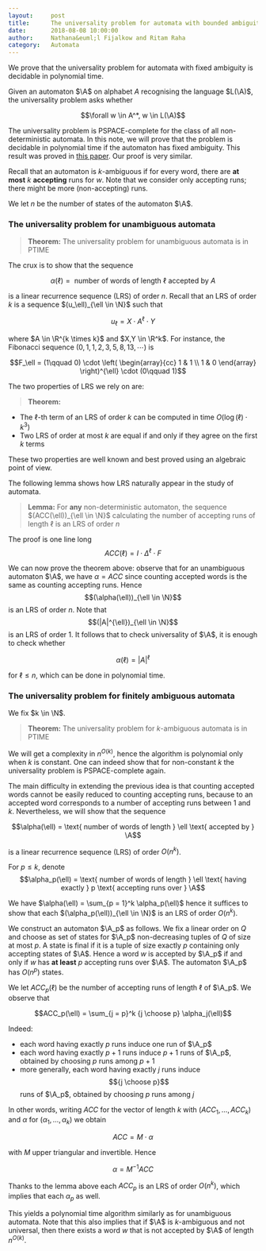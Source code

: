 ```yaml
---
layout:     post
title:      The universality problem for automata with bounded ambiguity 
date:       2018-08-08 10:00:00
author:     Nathana&euml;l Fijalkow and Ritam Raha
category:   Automata
---
```


<script type="text/x-mathjax-config">
MathJax.Hub.Config({
  TeX: {
    Macros: {
      N: "{\\mathbb{N}}",
      R: "{\\mathbb{R}}",
      M: "{\\mathcal{M}}",
      A: "{\\mathcal{A}}",
      rank: "{\\text{rank}}",
    }
  }
});
</script>

<p class="intro"><span class="dropcap">W</span>e prove that the universality problem for automata with fixed ambiguity is decidable in polynomial time.</p>

Given an automaton $\A$ on alphabet $A$ recognising the language $L(\A)$, the universality problem asks whether

$$\forall w \in A^*, w \in L(\A)$$

The universality problem is PSPACE-complete for the class of all non-deterministic automata.
In this note, we will prove that the problem is decidable in polynomial time if the automaton has fixed ambiguity.
This result was proved in [this paper](https://epubs.siam.org/doi/pdf/10.1137/0214044). 
Our proof is very similar.

Recall that an automaton is $k$-ambiguous if for every word, there are **at most** $k$ **accepting** runs for $w$.
Note that we consider only accepting runs; there might be more (non-accepting) runs.

We let $n$ be the number of states of the automaton $\A$.

### The universality problem for unambiguous automata

<!--
Consider an unambiguous automaton $\A$ with $n$ states.

An interesting property of unambiguous automata is the correspondence between accepted words and accepting runs: to an accepted word corresponds a unique accepting run.
Hence one can see an unambiguous automaton $\A$ as a weighted automaton over the reals which computes the function $f_\A$ such that $f_\A(w) = 1$ if $w \in L$ and $0$ otherwise.
This means that we can use Fliess' theorem (see [this post]({{ '/blog/fliess_theorem' | prepend: site.baseurl }})).

> **Lemma 1:**
If there exists a word $w$ that is not accepted by $\A$, then there exists a word $w^{\prime}$ not accepted by $\A$ such that $|w^{\prime}|\leq n$

We will prove the lemma by contradiction. 
Let us assume that the shortest word $u$ which is not accepted by $\A$ has size $k > n$. 
We write $u = a_1 a_2 \ldots a_k$. 

We look at a submatrix of the Hankel matrix of $f$: in the matrix $H$ the rows are labelled by the prefixes of $u$, and the columns by suffixes of $u$.

By assumption all the diagonal entries of $H$ will be 0 as the word $u$ itself is not accepted and the upper triangular part of the matrix will be all 1, 
since it corresponds to words that are shorter than $u$. 
Henceforth, $H$ will look like the following:

<figure> <img src="{{ '/images/matrix.png' | prepend: site.baseurl }}" alt="">  </figure>

Let, $H^{\prime} = J - H$, where $J$ is the matrix with all 1's. 
Now $H^{\prime}$ is a lower triangular matrix with $k + 1$ non-zero diagonal elements. 
Hence, $\rank(H^{\prime}) = k + 1$. 
Since $J$ has rank $1$, $\rank(H) \ge k > n$.

On the other hand, we have already seen that we can see $\A$ as a weighted automaton,
for which $H$ is a submatrix of its Hankel matrix. 
Thanks to Fliess' theorem this implies $\rank(H) \le \rank(H_f) \le n$, contradiction.

Using Lemma 1 it is easy to conclude that universality for unambiguous automata is in **co-NP**: 
we can just guess a word of length at most $n$ and check that it is not accepted by $\A$ in polynomial time.
-->

> **Theorem:**
The universality problem for unambiguous automata is in PTIME

The crux is to show that the sequence

$$\alpha(\ell) = \text{ number of words of length } \ell \text{ accepted by } A$$

is a linear recurrence sequence (LRS) of order $n$.
Recall that an LRS of order $k$ is a sequence $(u_\ell)_{\ell \in \N}$ such that

$$u_\ell = X \cdot A^{\ell} \cdot Y$$

where $A \in \R^{k \times k}$ and $X,Y \in \R^k$.
For instance, the Fibonacci sequence $(0,1,1,2,3,5,8,13,\cdots)$ is

$$F_\ell = (1\qquad 0) \cdot \left( \begin{array}{cc} 1 & 1 \\ 1 & 0 \end{array} \right)^{\ell} \cdot (0\qquad 1)$$

The two properties of LRS we rely on are:
> **Theorem:**
* The $\ell$-th term of an LRS of order $k$ can be computed in time $O(\log(\ell) \cdot k^3)$
* Two LRS of order at most $k$ are equal if and only if they agree on the first $k$ terms

These two properties are well known and best proved using an algebraic point of view.

The following lemma shows how LRS naturally appear in the study of automata.

> **Lemma:**
For **any** non-deterministic automaton, the sequence 
$(ACC(\ell))_{\ell \in \N}$ calculating the number of accepting runs of length $\ell$
is an LRS of order $n$

The proof is one line long
$$ACC(\ell) = I \cdot \Delta^{\ell} \cdot F$$

We can now prove the theorem above: observe that for an unambiguous automaton $\A$, 
we have $\alpha = ACC$ since counting accepted words is the same as counting accepting runs.
Hence $$(\alpha(\ell))_{\ell \in \N}$$ is an LRS of order $n$.
Note that $$(|A|^{\ell})_{\ell \in \N}$$ is an LRS of order $1$.
It follows that to check universality of $\A$, it is enough to check whether 

$$\alpha(\ell) = |A|^{\ell}$$

for $\ell \le n$, which can be done in polynomial time.

<!--
Remark that this yields another proof of Lemma 1, but also a polynomial time algorithm.

Let's define two quantities:  
$T_k=$ No. of $k$-length accepting paths of $M$.  
$T_{\leq k}=$ No. of accepting paths of maximum length $k$.  

Clearly, $T_{\leq k}= \sum_{i=1}^k T_i$. Now, for $i \in \N$, let $\Delta^{i}$ be a $\|Q\| \times \|Q\|$ matrix, such that  $\Delta(q,q^{\prime})$= Number of $i$- length paths from $q$ to $q^{\prime}$. Consider $I=e_{q_0}$ and $F=e_{q_f}$, then $I\cdot \Delta^{i} \cdot F$ denotes the number of $i$-length accepting runs in $M$.  

 Hence, $T_k= I\cdot \Delta^{k} \cdot F$.  

 Now, $\Delta^{1}$ is fixed for a given automaton. It  can be computed from the automaton itself by filling up the matrix in $O(n^2)$ time directly from the structure of the automaton. Now, the claim is, $\Delta^{k}= \Delta^{k-1}\cdot \Delta^{1}$.  

 $\Delta^{i}(q,q^{\prime})$ denotes the number of $i$ length paths from $q$ to $q ^{\prime}$. Now, every $i$ length path from $q$ to $q^{\prime}$ can be divided into a $(i-1)$ length path from $q$ to some state $x$ and an $1$-length path from $x$ to $q^{\prime}$. Hence, $\Delta^{i}(q,q^{\prime})=\sum_{x \in Q}\Delta^{i-1}(q,x)\cdot \Delta^{1}(x,q^{\prime}) \Rightarrow \Delta^{i}=\Delta^{i-1}\cdot \Delta^{1}$.  

Thus, $(\Delta^i)_i$ is a linear recurrence system and as $\Delta_1$ can be computed polynomially, $\Delta^{i}$ also can be computed polynomially for all $i$ as it is just a series of matrix multiplications.  

From the above result we get two equations: $T_{\leq k}= T_{\leq k-1} + T_k$ and $T_k = T_{k-1}\cdot \Delta_1$. Note that, we have not used unambiguity yet. Hence, the above equations are true for any automaton.  

Now, we will use that $M$ is unambiguous, hence every run corresponds to one word. Hence, $T_{\leq k}$ will denote all the words of maximum length $k$ accepted by $\A$. Now, as $\A$ is unambiguous, we can use *Lemma 1*. 
-->

### The universality problem for finitely ambiguous automata

We fix $k \in \N$.

> **Theorem:** 
The universality problem for $k$-ambiguous automata is in PTIME

We will get a complexity in $n^{O(k)}$, hence the algorithm is polynomial only when $k$ is constant.
One can indeed show that for non-constant $k$ the universality problem is PSPACE-complete again.

The main difficulty in extending the previous idea is that counting accepted words cannot be easily reduced to counting accepting runs, because to an accepted word corresponds 
to a number of accepting runs between $1$ and $k$.
Nevertheless, we will show that the sequence

$$\alpha(\ell) = \text{ number of words of length } \ell \text{ accepted by } \A$$

is a linear recurrence sequence (LRS) of order $O(n^k)$.

For $p \le k$, denote
$$\alpha_p(\ell) = \text{ number of words of length } \ell \text{ having exactly } p \text{ accepting runs over } \A$$

We have $\alpha(\ell) = \sum_{p = 1}^k \alpha_p(\ell)$
hence it suffices to show that each $(\alpha_p(\ell))_{\ell \in \N}$ is an LRS of order $O(n^k)$.

We construct an automaton $\A_p$ as follows.
We fix a linear order on $Q$ and choose as set of states for $\A_p$ non-decreasing tuples of $Q$ of size at most $p$.
A state is final if it is a tuple of size exactly $p$ containing only accepting states of $\A$.
Hence a word $w$ is accepted by $\A_p$ if and only if $w$ has **at least** $p$ accepting runs over $\A$.
The automaton $\A_p$ has $O(n^p)$ states.

We let $ACC_p(\ell)$ be the number of accepting runs of length $\ell$ of $\A_p$.
We observe that

$$ACC_p(\ell) = \sum_{j = p}^k {j \choose p} \alpha_j(\ell)$$

Indeed:
* each word having exactly $p$ runs induce one run of $\A_p$
* each word having exactly $p+1$ runs induce $p+1$ runs of $\A_p$, obtained by choosing $p$ runs among $p+1$
* more generally, each word having exactly $j$ runs induce $${j \choose p}$$ runs of $\A_p$, obtained by choosing $p$ runs among $j$

In other words, writing $ACC$ for the vector of length $k$ with $(ACC_1,\ldots,ACC_k)$ and $\alpha$ for $(\alpha_1,\ldots,\alpha_k)$
we obtain

$$ACC = M \cdot \alpha$$

with $M$ upper triangular and invertible. Hence

$$\alpha = M^{-1} ACC$$

Thanks to the lemma above each $ACC_p$ is an LRS of order $O(n^k)$, which implies that each $\alpha_p$ as well.

This yields a polynomial time algorithm similarly as for unambiguous automata.
Note that this also implies that if $\A$ is $k$-ambiguous and not universal, 
then there exists a word $w$ that is not accepted by $\A$ of length $n^{O(k)}$.


<!--
Consider any linear ordering $<$ on $Q$. For any natural number $p \leq k$, we construct an automaton $A_p= \langle Q^{\prime}, A, \delta^{\prime},q_0,{q_f}^{\prime}\rangle$ as follows:  

**States:** $Q^{\prime}=Q \cup Q^2 \cup \cdots \cup Q^p$ separated with atmost $(p-1)$ delimiters,  

**Transitions:** if for some state $q \in Q$, $q \xrightarrow[]{a}q_1$ \& $q \xrightarrow[]{a}q_2$ $\in \delta$ and $q_1 < q_2$, then $q \xrightarrow[]{a}(q_1\|q_2) \in \delta^{\prime}$  

**Final state:** Final states of $A_p$ will be $(\underbrace{q_f\|q_f\|\cdots\|q_f}_{p \text{ times}})$  

Notice that, because of the linear order, some word reaches one final state in $A_p$ in exactly one path. Let $w$ ends in some accepting states in $A_p$. Intuitively we can see that, each group in the final states separated by two delimiters uniquely encodes one run of $w$ on $A$. By construction, as the final states of $A_p$ have $(p-1)$ delimiters i.e. $p$ such groups, it accepts all the words, that have at least $p$ accepting runs on $A$.  
Now, consider $A_k$, where $k$ is the highest ambiguity. It accepts any word which has exactly $k$ accepting runs on $A$ and will end up in exactly one final state uniquely encoding $k$-runs of the word. As, the word can reach the above said final state in exactly one path, $A_k$ is unambiguous.  

Now, consider $A_l$ for any $l < k$. It accepts all the words that have at least $l$-accepting runs on $A$. Clearly, from the construction all the words $w$ having $l$-accepting runs will have exactly one accepting run on $A_l$. Now, consider a word $u$ having $i$ accepting runs on $A$, where $l< i < k$. 
Consider $\rho_1, \rho_2, \ldots, \rho_i$ denotes the accepting states of $w$ on $A$, denoting $i$  different accepting runs. Choose any $l$ states among these maintaining the linear order, say $\rho^{\prime}_1, \rho^{\prime}_2, \ldots, \rho^{\prime}_l$. Then, by construction $u$ will have a unique accepting run on $A_l$ ending at state $(\rho^{\prime}_1\|\rho^{\prime}_2\| \ldots\| \rho^{\prime}_l)$. Hence, $u$ has $i\choose l$ accepting runs on $A_l$.  

Let, $\alpha(l)$ denotes the number of words of length $l$ accepted by $A$ and  
$\alpha(l,j)$ denotes the number of words among them which are accepted by exactly $j$ runs on $A$. Our aim is to prove that, $$ (\alpha(l))_l $$ is an LRS of order polynomial in $n$. Then, it will be enough to check the universality for those first poly($n$) terms.    

Clearly, $\alpha(l) = \sum_{j=1}^k \alpha(l,j)$. Now, recall $T_l(M)$ denotes the number of $l$- length accepting paths on $M$. From the previous explanation we can construct the following set of equations:  

$$\begin{split}
T_l(A_k)	& = \alpha(l,k) \\
T_l(A_{k-1}) 	& = \alpha(l,k-1) + {k\choose k-1} \alpha(l,k) \\
T_l(A_{k-2}) 	& = \alpha(l,k-2) + {k-1 \choose k-2} \alpha(l,k-1) + {k \choose k-2}\alpha(l,k) \\
&\vdots \\
T_l(A_1) 	& = \cdots \\
\end{split}$$


Previously, we have seen that, $$ (T_l(\A))_{l} $$ is a linear recurrence sequence for any automaton $\A$. Hence, for each $k$, $$ (\alpha(l,k))_l $$ is also a linear recurrence sequence of order poly($n$) as the coefficients in the previous set of equations are only binomials in $k$. From this we can infer that, $$ (\alpha(l))_l $$ is a linear recurrence sequence of order poly($n$) also.  

Hence, the automaton will be universal if $$ \alpha(l)= A^{l} $$ for first poly($n$) terms. Calculating $$ \alpha(l) $$ can be done in polynomial time as we can calculate $$ T_{l} $$ in polynomial time. Hence, the whole checking process is polynomial.
-->

